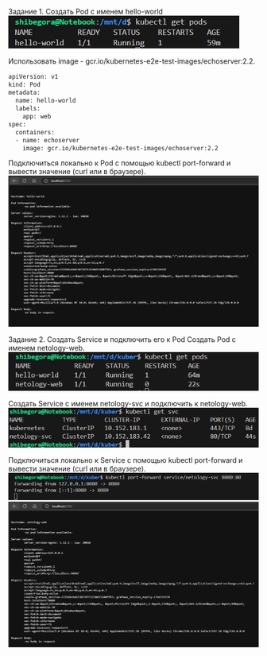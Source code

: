 Задание 1. Создать Pod с именем hello-world
![alt text](image.png)

Использовать image - gcr.io/kubernetes-e2e-test-images/echoserver:2.2.
```
apiVersion: v1
kind: Pod
metadata:
  name: hello-world
  labels:
    app: web
spec:
  containers:
  - name: echoserver
    image: gcr.io/kubernetes-e2e-test-images/echoserver:2.2
```

Подключиться локально к Pod с помощью kubectl port-forward и вывести значение (curl или в браузере).
![alt text](image-1.png)

Задание 2. Создать Service и подключить его к Pod
Создать Pod с именем netology-web.
![alt text](image-2.png)

Создать Service с именем netology-svc и подключить к netology-web.
![alt text](image-3.png)

Подключиться локально к Service с помощью kubectl port-forward и вывести значение (curl или в браузере).
![alt text](image-4.png)
![alt text](image-5.png)
